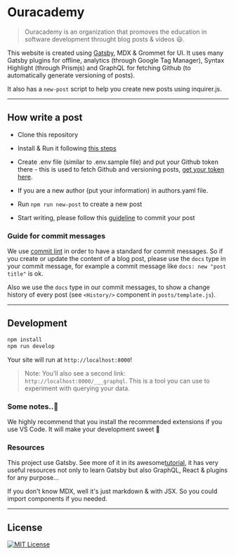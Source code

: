 # Ouracademy

> Ouracademy is an organization that promoves the education in software development throught blog posts & videos 😃.

This website is created using [Gatsby](#resources), MDX & Grommet for UI. It uses many Gatsby plugins for offline, analytics (through Google Tag Manager), Syntax Highlight (through Prismjs) and GraphQL for fetching Github (to automatically generate versioning of posts).

It also has a `new-post` script to help you create new posts using inquirer.js.

---

## How write a post

- Clone this repository

- Install & Run it following [this steps](#development)

- Create .env file (similar to .env.sample file) and put your Github token there - this is used to fetch Github and versioning posts, [get your token here](https://help.github.com/en/articles/creating-a-personal-access-token-for-the-command-line).

- If you are a new author (put your information) in authors.yaml file.

- Run `npm run new-post` to create a new post

- Start writing, please follow this [guideline](#guide-for-commit-messages) to commit your post

### Guide for commit messages

We use [commit lint](https://conventional-changelog.github.io/commitlint/#/) in order to have a standard for commit messages. So if you create or update the content of a blog post, please use the `docs` type in your commit message, for example a commit message like `docs: new "post title"` is ok.

Also we use the `docs` type in our commit messages, to show a change history of every post (see `<History/>` component in `posts/template.js`).

---

## Development

```bash
npm install
npm run develop
```

Your site will run at `http://localhost:8000`!

> Note: You'll also see a second link: `http://localhost:8000/___graphql`. This is a tool you can use to experiment with querying your data.

### Some notes..🧐

We highly recommend that you install the recommended extensions if you use VS Code. It will make your development sweet 🍰

### Resources

This project use Gatsby. See more of it in its awesome[tutorial](https://www.gatsbyjs.org/tutorial/part-five/#introducing-graphiql), it has very useful resources not only to learn Gatsby but also GraphQL, React & plugins for any purpose...

If you don't know MDX, well it's just markdown & with JSX. So you could import components if you needed.

---

## License

[![MIT License](https://img.shields.io/badge/license-MIT-blue.svg?style=flat)](/LICENSE)
